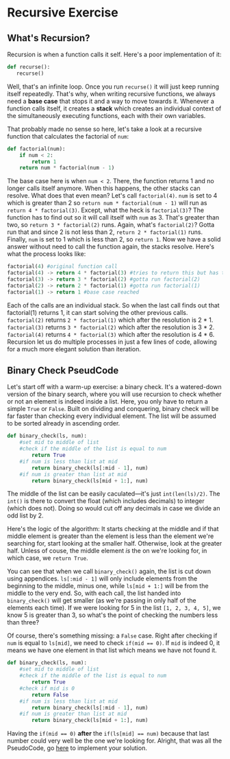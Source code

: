 # Recursive Exercise
## What's Recursion?
Recursion is when a function calls it self. Here's a poor implementation of it:
 ```python
 def recurse():
    recurse()
```
Well, that's an infinite loop. Once you run ```recurse()``` it will just keep running itself repeatedly. That's why, when writing recursive functions, we always need a **base case** that stops it and a way to move towards it. Whenever a function calls itself, it creates a **stack** which creates an individual context of the simultaneously executing functions, each with their own variables.

That probably made no sense so here, let's take a look at a recursive function that calculates the factorial of ```num```:
```python
def factorial(num):
    if num < 2:
        return 1
    return num * factorial(num - 1)
```
The base case here is when ```num < 2```. There, the function returns 1 and no longer calls itself anymore. When this happens, the other stacks can resolve. What does that even mean? Let's call ```factorial(4)```. ```num``` is set to 4 which is greater than 2 so ```return num * factorial(num - 1)``` will run as ```return 4 * factorial(3)```. Except, what the heck is ```factorial(3)```? The function has to find out so it will call itself with ```num``` as 3. That's greater than two, so ```return 3 * factorial(2)``` runs. Again, what's ```factorial(2)```? Gotta run that and since 2 is not less than 2, ```return 2 * factorial(1)``` runs. Finally, ```num``` is set to 1 which is less than 2, so ```return 1```. Now we have a solid answer without need to call the function again, the stacks resolve. Here's what the process looks like:
```python
factorial(4) #original function call
factorial(4) -> return 4 * factorial(3) #tries to return this but has to run factorial(3)
factorial(3) -> return 3 * factorial(2) #gotta run factorial(2)
factorial(2) -> return 2 * factorial(1) #gotta run factorial(1)
factorial(1) -> return 1 #base case reached
```
Each of the calls are an individual stack. So when the last call finds out that factorial(1) returns 1, it can start solving the other previous calls. ```factorial(2)``` returns ```2 * factorial(1)``` which after the resolution is 2 * 1. ```factorial(3)``` returns ```3 * factorial(2)``` which after the resolution is 3 * 2. ```factorial(4)``` returns ```4 * factorial(3)``` which after the resolution is 4 * 6. Recursion let us do multiple processes in just a few lines of code, allowing for a much more elegant solution than iteration. 

## Binary Check PseudCode
Let's start off with a warm-up exercise: a binary check. It's a watered-down version of the binary search, where you will use recursion to check whether or not an element is indeed inside a list. Here, you only have to return a simple ```True``` or ```False```. Built on dividing and conquering, binary check will be far faster than checking every individual element. The list will be assumed to be sorted already in ascending order.

```python
def binary_check(ls, num):
    #set mid to middle of list
    #check if the middle of the list is equal to num
        return True
    #if num is less than list at mid
        return binary_check(ls[:mid - 1], num)
    #if num is greater than list at mid
        return binary_check(ls[mid + 1:], num)
```
The middle of the list can be easily caculated—it's just ```int(len(ls)/2)```. The ```int()``` is there to convert the float (which includes decimals) to integer (which does not). Doing so would cut off any decimals in case we divide an odd list by 2.

Here's the logic of the algorithm: It starts checking at the middle and if that middle element is greater than the element is less than the element we're searching for, start looking at the smaller half. Otherwise, look at the greater half. Unless of couse, the middle element *is* the on we're looking for, in which case, we ```return True```.

You can see that when we call ```binary_check()``` again, the list is cut down using appendices. ```ls[:mid - 1]``` will only include elements from the beginning to the middle, minus one, while ```ls[mid + 1:]``` will be from the middle to the very end. So, with each call, the list handed into ```binary_check()``` will get smaller (as we're passing in only half of the elements each time). If we were looking for 5 in the list ```[1, 2, 3, 4, 5]```, we know 5 is greater than 3, so what's the point of checking the numbers less than three?

Of course, there's something missing: a ```False``` case. Right after checking if ```num``` is equal to ```ls[mid]```, we need to check ```if(mid == 0)```. If ```mid``` is indeed 0, it means we have one element in that list which means we have not found it.

```python
def binary_check(ls, num):
    #set mid to middle of list
    #check if the middle of the list is equal to num
        return True
    #check if mid is 0
        return False
    #if num is less than list at mid
        return binary_check(ls[:mid - 1], num)
    #if num is greater than list at mid
        return binary_check(ls[mid + 1:], num)
```
Having the ```if(mid == 0)``` **after** the ```if(ls[mid] == num)``` because that last number could very well be the one we're looking for. Alright, that was all the PseudoCode, go [here](https://github.com/haw230/binary-search/tree/binary-check) to implement your solution.
